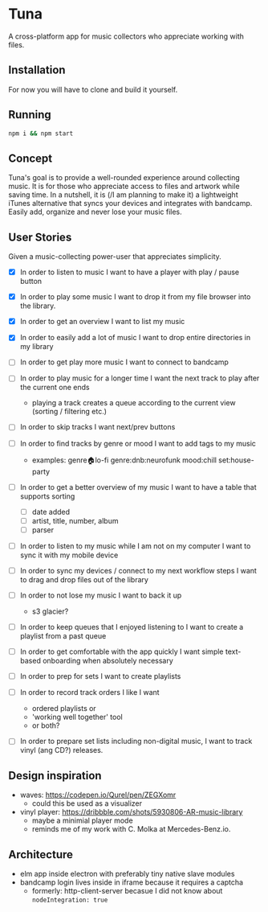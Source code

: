 # Tuna
A cross-platform app for music collectors who appreciate working with files.

## Installation
For now you will have to clone and build it yourself.

## Running
```sh
npm i && npm start
```

## Concept
Tuna's goal is to provide a well-rounded experience around collecting music.
It is for those who appreciate access to files and artwork while saving time.
In a nutshell, it is (/I am planning to make it) a lightweight iTunes alternative that syncs your devices and integrates with bandcamp.
Easily add, organize and never lose your music files.

## User Stories
Given a music-collecting power-user that appreciates simplicity.
- [x] In order to listen to music I want to have a player with play / pause button
- [x] In order to play some music I want to drop it from my file browser into the library.
- [x] In order to get an overview I want to list my music
- [x] In order to easily add a lot of music I want to drop entire directories in my library
- [ ] In order to get play more music I want to connect to bandcamp
- [ ] In order to play music for a longer time I want the next track to play after the current one ends
    - playing a track creates a queue according to the current view (sorting / filtering etc.)
- [ ] In order to skip tracks I want next/prev buttons
- [ ] In order to find tracks by genre or mood I want to add tags to my music
    - examples: genre:house:lo-fi genre:dnb:neurofunk mood:chill set:house-party
- [ ] In order to get a better overview of my music I want to have a table that supports sorting
    - [ ] date added
    - [ ] artist, title, number, album
    - [ ] parser
- [ ] In order to listen to my music while I am not on my computer I want to sync it with my mobile device
- [ ] In order to sync my devices / connect to my next workflow steps I want to drag and drop files out of the library
- [ ] In order to not lose my music I want to back it up
    - s3 glacier?
- [ ] In order to keep queues that I enjoyed listening to I want to create a playlist from a past queue

- [ ] In order to get comfortable with the app quickly I want simple text-based onboarding when absolutely necessary
- [ ] In order to prep for sets I want to create playlists
- [ ] In order to record track orders I like I want
    - ordered playlists or
    - 'working well together' tool
    - or both?
- [ ] In order to prepare set lists including non-digital music, I want to track vinyl (ang CD?) releases.

## Design inspiration
- waves: https://codepen.io/Qurel/pen/ZEGXomr
    - could this be used as a visualizer
- vinyl player: https://dribbble.com/shots/5930806-AR-music-library
    - maybe a minimial player mode
    - reminds me of my work with C. Molka at Mercedes-Benz.io.

## Architecture
- elm app inside electron with preferably tiny native slave modules
- bandcamp login lives inside in iframe because it requires a captcha
    - formerly: http-client-server becasue I did not know about `nodeIntegration: true`
